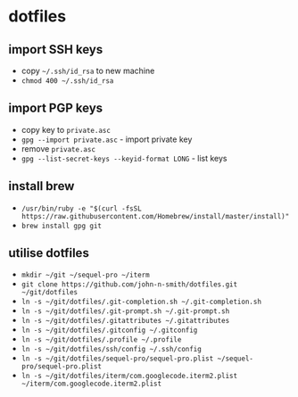 # dotfiles

## import SSH keys
- copy `~/.ssh/id_rsa` to new machine
- `chmod 400 ~/.ssh/id_rsa`

## import PGP keys
- copy key to `private.asc`
- `gpg --import private.asc` - import private key
- remove `private.asc`
- `gpg --list-secret-keys --keyid-format LONG` - list keys

## install brew
- `/usr/bin/ruby -e "$(curl -fsSL https://raw.githubusercontent.com/Homebrew/install/master/install)"`
- `brew install gpg git`

## utilise dotfiles
- `mkdir ~/git ~/sequel-pro ~/iterm`
- `git clone https://github.com/john-n-smith/dotfiles.git ~/git/dotfiles`
- `ln -s ~/git/dotfiles/.git-completion.sh ~/.git-completion.sh`
- `ln -s ~/git/dotfiles/.git-prompt.sh ~/.git-prompt.sh`
- `ln -s ~/git/dotfiles/.gitattributes ~/.gitattributes`
- `ln -s ~/git/dotfiles/.gitconfig ~/.gitconfig`
- `ln -s ~/git/dotfiles/.profile ~/.profile`
- `ln -s ~/git/dotfiles/ssh/config ~/.ssh/config`
- `ln -s ~/git/dotfiles/sequel-pro/sequel-pro.plist ~/sequel-pro/sequel-pro.plist`
- `ln -s ~/git/dotfiles/iterm/com.googlecode.iterm2.plist ~/iterm/com.googlecode.iterm2.plist`
